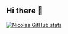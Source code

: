 ## Hi there 👋

<!--
**NicolasZim/NicolasZim** is a ✨ _special_ ✨ repository because its `README.md` (this file) appears on your GitHub profile.

Here are some ideas to get you started:

- 🔭 I’m currently working on ...
- 🌱 I’m currently learning ...
- 👯 I’m looking to collaborate on ...
- 🤔 I’m looking for help with ...
- 💬 Ask me about ...
- 📫 How to reach me: ...
- 😄 Pronouns: ...
- ⚡ Fun fact: ...
-->
[![Nicolas GitHub stats](https://github-readme-stats.vercel.app/api?username=NicolasZim)](https://github.com/NicolasZim/github-readme-stats)
